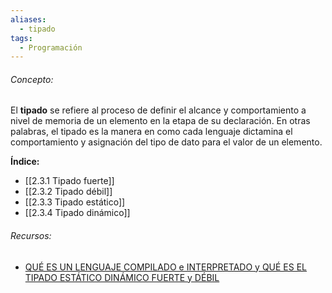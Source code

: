 ```yaml
---
aliases:
  - tipado
tags:
  - Programación
---
```

###### Concepto: 

El **tipado** se refiere al proceso de definir el alcance y comportamiento a nivel de memoria de un elemento en la etapa de su declaración. En otras palabras, el tipado es la manera en como cada lenguaje dictamina el comportamiento y asignación del tipo de dato para el valor de un elemento.

**Índice:**

- [[2.3.1 Tipado fuerte]]
- [[2.3.2 Tipado débil]]
- [[2.3.3 Tipado estático]]
- [[2.3.4 Tipado dinámico]]

###### Recursos:

- [QUÉ ES UN LENGUAJE COMPILADO e INTERPRETADO y QUÉ ES EL TIPADO ESTÁTICO DINÁMICO FUERTE y DÉBIL](https://www.youtube.com/watch?v=M32Az-IRUQI)